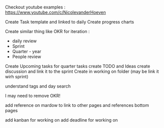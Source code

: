 
Checkout youtube examples : https://www.youtube.com/c/NicolevanderHoeven

Create Task template and linked to daily
Create progress charts


Create similar thing like OKR for iteration : 
- daily review
- Sprint 
- Quarter -  year
- People review  

Create Upcoming tasks for quarter tasks 
create TODO and Ideas
create discussion and link it to the sprint
Create in working on folder (may be link it wirh sprint)

understand tags and day search

I may need to remove OKR!


add reference on mardow to link to other pages and references bottom pages


add kanban for working on 
add  deadline for working on